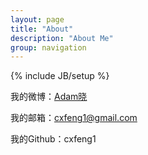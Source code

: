 ```yaml
---
layout: page
title: "About"
description: "About Me"
group: navigation
---
```

{% include JB/setup %}

 
我的微博：[Adam晓](http://weibo.com/619719222)

我的邮箱：cxfeng1@gmail.com

我的Github：cxfeng1
